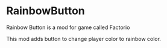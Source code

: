 # RainbowButton
Rainbow Button is a mod for game called Factorio

This mod adds button to change player color to rainbow color.
